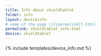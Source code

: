```yaml
---
title: Info about shieldtablet
folder: info
layout: deviceinfo
# name of the page (/{{permalink}}.html)
permalink: shieldtablet_info.html
device: shieldtablet
---
```

{% include templates/device_info.md %}
